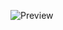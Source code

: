 ![Preview](https://alfirman-pahlepi.vercel.app/_next/image?url=%2Fportfolio%2Fnewsapp.jpg&w=2048&q=75)
